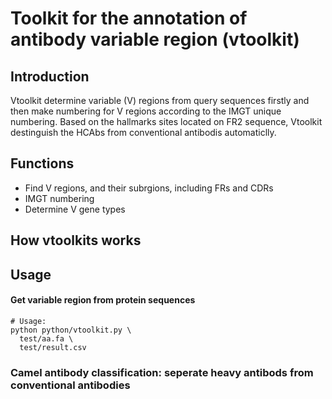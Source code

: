 
# Toolkit for the annotation of antibody variable region (vtoolkit)

## Introduction

Vtoolkit determine variable (V) regions from query sequences firstly and then make numbering for V regions according to the IMGT unique numbering.  Based on the hallmarks sites located on FR2 sequence, Vtoolkit destinguish the HCAbs from conventional antibodis automaticlly.


## Functions

- Find V regions, and their subrgions, including FRs and CDRs
- IMGT numbering
- Determine V gene types



## How vtoolkits works



## Usage

#### Get variable region from protein sequences

```shell
# Usage: 
python python/vtoolkit.py \
  test/aa.fa \
  test/result.csv 

```

### Camel antibody classification: seperate heavy antibods from conventional antibodies

